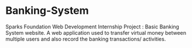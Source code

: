 # Banking-System
Sparks Foundation Web Development Internship Project : Basic Banking System website. A web application used to transfer virtual money between multiple users and also record the banking transactions/ activities.

